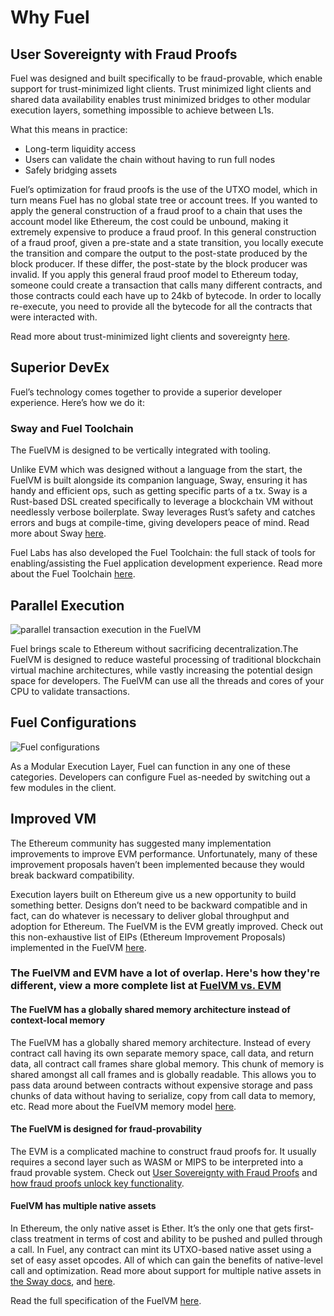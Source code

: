 # Why Fuel

## User Sovereignty with Fraud Proofs

Fuel was designed and built specifically to be fraud-provable, which enable support for trust-minimized light clients. Trust minimized light clients and shared data availability enables trust minimized bridges to other modular execution layers, something impossible to achieve between L1s.

What this means in practice:

- Long-term liquidity access
- Users can validate the chain without having to run full nodes
- Safely bridging assets

Fuel’s optimization for fraud proofs is the use of the UTXO model, which in turn means Fuel has no global state tree or account trees. If you wanted to apply the general construction of a fraud proof to a chain that uses the account model like Ethereum, the cost could be unbound, making it extremely expensive to produce a fraud proof. In this general construction of a fraud proof, given a pre-state and a state transition, you locally execute the transition and compare the output to the post-state produced by the block producer. If these differ, the post-state by the block producer was invalid. If you apply this general fraud proof model to Ethereum today, someone could create a transaction that calls many different contracts, and those contracts could each have up to 24kb of bytecode. In order to locally re-execute, you need to provide all the bytecode for all the contracts that were interacted with.

Read more about trust-minimized light clients and sovereignty [here](./modular-movement.md).

## Superior DevEx

Fuel’s technology comes together to provide a superior developer experience. Here’s how we do it:

### Sway and Fuel Toolchain

The FuelVM is designed to be vertically integrated with tooling.

Unlike EVM which was designed without a language from the start, the FuelVM is built alongside its companion language, Sway, ensuring it has handy and efficient ops, such as getting specific parts of a tx. Sway is a Rust-based DSL created specifically to leverage a blockchain VM without needlessly verbose boilerplate. Sway leverages Rust’s safety and catches errors and bugs at compile-time, giving developers peace of mind. Read more about Sway [here](./sway-language.md).

Fuel Labs has also developed the Fuel Toolchain: the full stack of tools for enabling/assisting the Fuel application development experience. Read more about the Fuel Toolchain [here](./fuel-toolchain.md).

## Parallel Execution

![parallel transaction execution in the FuelVM](./images/fuel-parallel.png)

Fuel brings scale to Ethereum without sacrificing decentralization.The FuelVM is designed to reduce wasteful processing of traditional blockchain virtual machine architectures, while vastly increasing the potential design space for developers. The FuelVM can use all the threads and cores of your CPU to validate transactions.

## Fuel Configurations

![Fuel configurations](./images/configs.png)

As a Modular Execution Layer, Fuel can function in any one of these categories. Developers can configure Fuel as-needed by switching out a few modules in the client.

## Improved VM

The Ethereum community has suggested many implementation improvements to improve EVM performance. Unfortunately, many of these improvement proposals haven’t been implemented because they would break backward compatibility.

Execution layers built on Ethereum give us a new opportunity to build something better. Designs don’t need to be backward compatible and in fact, can do whatever is necessary to deliver global throughput and adoption for Ethereum. The FuelVM is the EVM greatly improved. Check out this non-exhaustive list of EIPs (Ethereum Improvement Proposals) implemented in the FuelVM [here](./what-is-fuel.md).

### The FuelVM and EVM have a lot of overlap. Here's how they're different, view a more complete list at [FuelVM vs. EVM](./vs-evm.md)

#### The FuelVM has a globally shared memory architecture instead of context-local memory

The FuelVM has a globally shared memory architecture. Instead of every contract call having its own separate memory space, call data, and return data, all contract call frames share global memory. This chunk of memory is shared amongst all call frames and is globally readable. This allows you to pass data around between contracts without expensive storage and pass chunks of data without having to serialize, copy from call data to memory, etc. Read more about the FuelVM memory model [here](./fuelvm/memory_model.md).

#### The FuelVM is designed for fraud-provability

The EVM is a complicated machine to construct fraud proofs for. It usually requires a second layer such as WASM or MIPS to be interpreted into a fraud provable system. Check out [User Sovereignty with Fraud Proofs](./why-fuel.md) and [how fraud proofs unlock key functionality](./modular-movement.md).

#### FuelVM has multiple native assets

In Ethereum, the only native asset is Ether. It’s the only one that gets first-class treatment in terms of cost and ability to be pushed and pulled through a call. In Fuel, any contract can mint its UTXO-based native asset using a set of easy asset opcodes. All of which can gain the benefits of native-level call and optimization. Read more about support for multiple native assets in [the Sway docs](https://fuellabs.github.io/sway/v0.23.0/blockchain-development/native_assets.html), and [here](./fuelvm/native_assets.md).

Read the full specification of the FuelVM [here](https://fuellabs.github.io/fuel-specs/master/vm).
